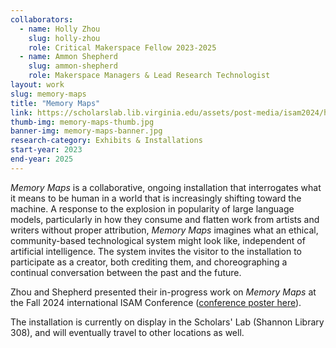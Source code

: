 ```yaml
---
collaborators: 
  - name: Holly Zhou
    slug: holly-zhou
    role: Critical Makerspace Fellow 2023-2025
  - name: Ammon Shepherd
    slug: ammon-shepherd
    role: Makerspace Managers & Lead Research Technologist
layout: work
slug: memory-maps
title: "Memory Maps"
link: https://scholarslab.lib.virginia.edu/assets/post-media/isam2024/holly-isam2024-student-poster.pdf
thumb-img: memory-maps-thumb.jpg
banner-img: memory-maps-banner.jpg
research-category: Exhibits & Installations
start-year: 2023
end-year: 2025
---
```


*Memory Maps* is a collaborative, ongoing installation that interrogates what it means to be human in a world that is increasingly shifting toward the machine.  A response to the explosion in popularity of large language models, particularly in how they consume and flatten work from artists and writers without proper attribution, *Memory Maps* imagines what an ethical, community-based technological system might look like, independent of artificial intelligence. The system invites the visitor to the installation to participate as a creator, both crediting them, and choreographing a continual conversation between the past and the future.

Zhou and Shepherd presented their in-progress work on *Memory Maps* at the Fall 2024 international ISAM Conference ([conference poster here](https://scholarslab.lib.virginia.edu/assets/post-media/isam2024/holly-isam2024-student-poster.pdf)).

The installation is currently on display in the Scholars' Lab (Shannon Library 308), and will eventually travel to other locations as well.

<!-- Explanation of what the exhibits looks like and does could go here? -->

<!--
## Exhibit 3D model

Ask Arin, or use app to make/upload e.g. Scaniverse—below is what the embed code looked like when we did this with the data quilt:
<iframe width="700px" height="700px" frameborder="0" allowfullscreen src="https://scaniverse.com/scan/z6aldwod33udye3j?embed=1"></iframe>

NAME captured this 3D scan of the front of the exhibit; use your cursor to move it around a bit, to get a sense of the depth and texture of the quilt, and the command key will let you pan around the 3D object instead of just pivoting it (helpful when zooming in on details).
-->

<!--
## Exhibit behind-the-scenes video
![A video of the exhibit, with clips of it being made in our makerspace](/assets/img/work/memory-maps-behind_the_scenes_video.mp4)

https://scholarslab.org/assets/img/work/memory-maps-behind_the_scenes_video.mp4

-->

<!--
## Exhibit images
Photos of the exhibit and people using it, with alt text and captions, could go here

-->

<!--
## Zine images
Could post photos of one of the zines's pages here, once it starts to accrue user content?

-->